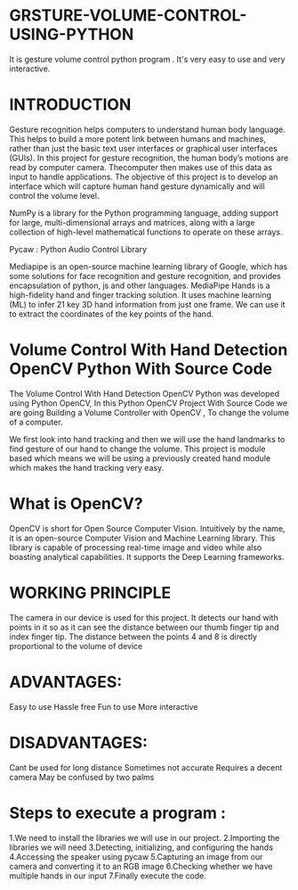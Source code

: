 # GRSTURE-VOLUME-CONTROL-USING-PYTHON
It is gesture volume control python program . It's very easy to use and very interactive.

# INTRODUCTION
Gesture recognition helps computers to understand human body language. This helps to build a more potent link between humans and machines, rather than just the basic text user interfaces or graphical user interfaces (GUIs). In this project for gesture recognition, the human body’s motions are read by computer camera. Thecomputer then makes use of this data as input to handle applications. The objective of this project is to develop an interface which will capture human hand gesture dynamically and will control the volume level.

NumPy is a library for the Python programming language, adding support for large, multi-dimensional arrays and matrices, along with a large collection of high-level mathematical functions to operate on these arrays.

Pycaw : Python Audio Control Library

Mediapipe is an open-source machine learning library of Google, which has some solutions for face recognition and gesture recognition, and provides encapsulation of python, js and other languages. MediaPipe Hands is a high-fidelity hand and finger tracking solution. It uses machine learning (ML) to infer 21 key 3D hand information from just one frame. We can use it to extract the coordinates of the key points of the hand.


# Volume Control With Hand Detection OpenCV Python With Source Code
The Volume Control With Hand Detection OpenCV Python was developed using Python OpenCV, In this Python OpenCV Project With Source Code we are going Building a Volume Controller with OpenCV , To change the volume of a computer.

We first look into hand tracking and then we will use the hand landmarks to find gesture of our hand to change the volume. This project is module based which means we will be using a previously created hand module which makes the hand tracking very easy.

# What is OpenCV?
OpenCV is short for Open Source Computer Vision. Intuitively by the name, it is an open-source Computer Vision and Machine Learning library. This library is capable of processing real-time image and video while also boasting analytical capabilities. It supports the Deep Learning frameworks.

# WORKING PRINCIPLE
The camera in our device is used for this project. It detects our hand with points in it so as it can see the distance between our thumb finger tip and index finger tip. The distance between the points 4 and 8 is directly proportional to the volume of device

# ADVANTAGES:
Easy to use
Hassle free
Fun to use
More interactive

# DISADVANTAGES:
Cant be used for long distance
Sometimes not accurate
Requires a decent camera
May be confused by two palms

# Steps to execute a program :

1.We need to install the libraries we will use in our project.
2.Importing the libraries we will need
3.Detecting, initializing, and configuring the hands
4.Accessing the speaker using pycaw
5.Capturing an image from our camera and converting it to an RGB image
6.Checking whether we have multiple hands in our input
7.Finally execute the code.









